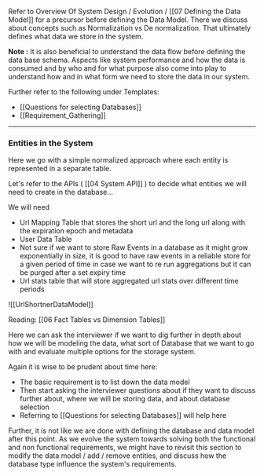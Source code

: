 Refer to Overview Of System Design / Evolution / [[07 Defining the Data Model]] for a precursor before defining the Data Model. There we discuss about concepts such as Normalization vs De normalization. That ultimately defines what data we store in the system. 

**Note :** It is also beneficial to understand the data flow before defining the data base schema. Aspects like system performance and how the data is consumed and by who and for what purpose also come into play to understand how and in what form we need to store the data in our system. 

Further refer to the following under Templates:
- [[Questions for selecting Databases]]
- [[Requirement_Gathering]]

----------------------------------------------------------
### Entities in the System

Here we go with a simple normalized approach where each entity is represented in a separate table. 

Let's refer to the APIs ( [[04 System API]] ) to decide what entities we will need to create in the database...

We will need
- Url Mapping Table that stores the short url and the long url along with the expiration epoch and metadata
- User Data Table
- Not sure if we want to store Raw Events in a database as it might grow exponentially in size, it is good to have raw events in a reliable store for a given period of time in case we want to re run aggregations but it can be purged after a set expiry time
- Url stats table that will store aggregated url stats over different time periods

![[UrlShortnerDataModel]]

Reading: [[06 Fact Tables vs Dimension Tables]]

Here we can ask the interviewer if we want to dig further in depth about how we will be modeling the data, what sort of Database that we want to go with and evaluate multiple options for the storage system.

Again it is wise to be prudent about time here:
- The basic requirement is to list down the data model
- Then start asking the interviewer questions about if they want to discuss further about, where we will be storing data, and about database selection
- Referring to [[Questions for selecting Databases]] will help here

Further, it is not like we are done with defining the database and data model after this point. As we evolve the system towards solving both the functional and non functional requirements, we might have to revisit this section to modify the data model / add / remove entities, and discuss how the database type influence the system's requirements.